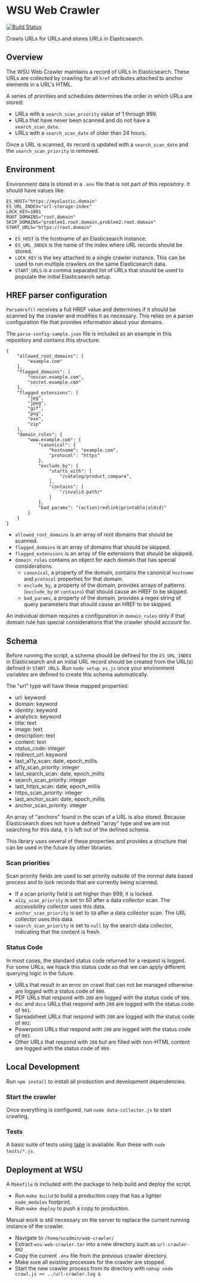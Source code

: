 # WSU Web Crawler

[![Build Status](https://travis-ci.org/washingtonstateuniversity/WSU-Web-Crawler.svg?branch=master)](https://travis-ci.org/washingtonstateuniversity/WSU-Web-Crawler)

Crawls URLs for URLs and stores URLs in Elasticsearch.

## Overview

The WSU Web Crawler maintains a record of URLs in Elasticsearch. These URLs are collected by crawling for all `href` attributes attached to anchor elements in a URL's HTML.

A series of priorities and schedules determines the order in which URLs are stored:

* URLs with a `search_scan_priority` value of 1 through 999.
* URLs that have never been scanned and do not have a `search_scan_date`.
* URLs with a `search_scan_date` of older than 24 hours.

Once a URL is scanned, its record is updated with a `search_scan_date` and the `search_scan_priority` is removed.

## Environment

Environment data is stored in a `.env` file that is not part of this repository. It should have values like:

```
ES_HOST="https://myelastic.domain"
ES_URL_INDEX="url-storage-index"
LOCK_KEY=1001
ROOT_DOMAINS="root.domain"
SKIP_DOMAINS="problem1.root.domain,problem2.root.domain"
START_URLS="https://root.domain"
```

* `ES_HOST` is the hostname of an Elasticsearch instance.
* `ES_URL_INDEX` is the name of the index where URL records should be stored.
* `LOCK_KEY` is the key attached to a single crawler instance. This can be used to run multiple crawlers on the same Elasticsearch data.
* `START_URLS` is a comma separated list of URLs that should be used to populate the initial Elasticsearch setup.

## HREF parser configuration

`ParseHref()` receives a full HREF value and determines if it should be scanned by the crawler and modifies it as necessary. This relies on a parser configuration file that provides information about your domains.

The `parse-config-sample.json` file is included as an example in this repository and contains this structure:

```
{
	"allowed_root_domains": [
		"example.com"
	],
	"flagged_domains": [
		"noscan.example.com",
		"secret.example.com"
	],
	"flagged_extensions": [
		"jpg",
		"jpeg",
		"gif",
		"png",
		"exe",
		"zip"
	],
	"domain_rules": {
		"www.example.com": {
			"canonical": {
				"hostname": "example.com",
				"protocol": "https"
			},
			"exclude_by": {
				"starts_with": [
					"/catalog/product_compare",
				],
				"contains": [
					"/invalid-path/"
				]
			},
			"bad_params": "(action|redlink|printable|oldid)"
		}
	}
}
```

* `allowed_root_domains` is an array of root domains that should be scanned.
* `flagged_domains` is an array of domains that should be skipped.
* `flagged_extensions` is an array of file extensions that should be skipped.
* `domain_rules` contains an object for each domain that has special considerations.
    * `canonical`, a property of the domain, contains the canonical `hostname` and `protocol` properties for that domain.
	* `exclude_by`, a property of the domain, provides arrays of patterns (`exclude_by` or `contains`) that should cause an HREF to be skipped.
	* `bad_params`, a property of the domain, provides a regex string of query parameters that should cause an HREF to be skipped.

An individual domain requires a configuration in `domain_rules` only if that domain rule has special considerations that the crawler should account for.

## Schema

Before running the script, a schema should be defined for the `ES_URL_INDEX` in Elasticsearch and an initial URL record should be created from the URL(s) defined in `START_URLS`. Run `node setup_es.js` once your environment variables are defined to create this schema automatically.

The "url" type will have these mapped properties:

* url: keyword
* domain: keyword
* identity: keyword
* analytics: keyword
* title: text
* image: text
* description: text
* content: text
* status_code: integer
* redirect_url: keyword
* last_a11y_scan: date, epoch_millis
* a11y_scan_priority: integer
* last_search_scan: date, epoch_millis
* search_scan_priority: integer
* last_https_scan: date, epoch_millis
* https_scan_priority: integer
* last_anchor_scan: date, epoch_millis
* anchor_scan_priority: integer

An array of "anchors" found in the scan of a URL is also stored. Because Elasticsearch does not have a defined "array" type and we are not searching for this data, it is left out of the defined schema.

This library uses several of these properties and provides a structure that can be used in the future by other libraries.

### Scan priorities

Scan priority fields are used to set priority outside of the normal date based process and to lock records that are currently being scanned.

* If a scan priority field is set higher than 999, it is locked.
* `a11y_scan_priority` is set to *50* after a data collector scan. The accessibility collector uses this data.
* `anchor_scan_priority` is set to `50` after a data collector scan. The URL collector uses this data.
* `search_scan_priority` is set to `null` by the search data collector, indicating that the content is fresh.

### Status Code

In most cases, the standard status code returned for a request is logged. For some URLs, we hijack this status code so that we can apply different querying logic in the future.

* URLs that result in an error on crawl that can not be managed otherwise are logged with a status code of `800`.
* PDF URLs that respond with `200` are logged with the status code of `900`.
* `doc` and `docx` URLs that respond with `200` are logged with the status code of `901`.
* Spreadsheet URLs that respond with `200` are logged with the status code of `902`.
* Powerpoint URLs that respond with `200` are logged with the status code of `903`.
* Other URLs that respond with `200` but are filled with non-HTML content are logged with the status code of `999`.

## Local Development

Run `npm install` to install all production and development dependencies.

### Start the crawler

Once everything is configured, run `node data-collector.js` to start crawling.

### Tests

A basic suite of tests using [tape](https://github.com/substack/tape) is available. Run these with `node tests/*.js`.

## Deployment at WSU

A `Makefile` is included with the package to help build and deploy the script.

* Run `make build` to build a production copy that has a lighter `node_modules` footprint.
* Run `make deploy` to push a copy to production.

Manual work is still necessary on the server to replace the current running instance of the crawler.

* Navigate to `/home/ucadmin/web-crawler/`
* Extract `wsu-web-crawler.tar` into a new directory such as `url-crawler-002`
* Copy the current `.env` file from the previous crawler directory.
* Make sure all existing processes for the crawler are stopped.
* Start the new crawler process from its directory with `nohup node crawl.js >> ../url-crawler.log &`
